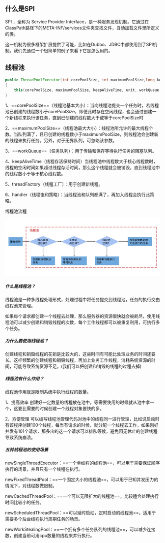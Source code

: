 ## 什么是SPI

SPI ，全称为 Service Provider Interface，是一种服务发现机制。它通过在ClassPath路径下的META-INF/services文件夹查找文件，自动加载文件里所定义的类。

这一机制为很多框架扩展提供了可能，比如在Dubbo、JDBC中都使用到了SPI机制。我们先通过一个很简单的例子来看下它是怎么用的。





## 线程池

```java
public ThreadPoolExecutor(int corePoolSize, int maximumPoolSize,long keepAliveTime, TimeUnit unit, BlockingQueue<Runnable> workQueue) 
{
    this(corePoolSize, maximumPoolSize, keepAliveTime, unit, workQueue,Executors.defaultThreadFactory(), defaultHandler);
}
```

1、==corePoolSize==（线程池基本大小）：当向线程池提交一个任务时，若线程池已创建的线程数小于corePoolSize，即便此时存在空闲线程，也会通过创建一个新线程来执行该任务，直到已创建的线程数大于或等于corePoolSize时

2、==maximumPoolSize==（线程池最大大小）：线程池所允许的最大线程个数。当队列满了，且已创建的线程数小于maximumPoolSize，则线程池会创建新的线程来执行任务。另外，对于无界队列，可忽略该参数。

3、==workQueue==（任务队列）：用于传输和保存等待执行任务的阻塞队列。

4、keepAliveTime（线程存活保持时间）当线程池中线程数大于核心线程数时，线程的空闲时间如果超过线程存活时间，那么这个线程就会被销毁，直到线程池中的线程数小于等于核心线程数。

5、threadFactory（线程工厂）：用于创建新线程。

6、handler（线程饱和策略）：当线程池和队列都满了，再加入线程会执行此策略。



线程池流程

<img src="assets/webp-20210325031828161" alt="img" style="zoom:80%;" />

##### 什么是线程池？

线程池是一种多线程处理形式，处理过程中将任务提交到线程池，任务的执行交由线程池来管理。

如果每个请求都创建一个线程去处理，那么服务器的资源很快就会被耗尽，使用线程池可以减少创建和销毁线程的次数，每个工作线程都可以被重复利用，可执行多个任务。



##### 为什么要使用线程池？

创建线程和销毁线程的花销是比较大的，这些时间有可能比处理业务的时间还要长。这样频繁的创建线程和销毁线程，再加上业务工作线程，消耗系统资源的时间，可能导致系统资源不足。(我们可以把创建和销毁的线程的过程去掉)



##### 线程池有什么作用？

线程池作用就是限制系统中执行线程的数量。

1、提高效率 创建好一定数量的线程放在池中，等需要使用的时候就从池中拿一个，这要比需要的时候创建一个线程对象要快的多。

2、方便管理 可以编写线程池管理代码对池中的线程同一进行管理，比如说启动时有该程序创建100个线程，每当有请求的时候，就分配一个线程去工作，如果刚好并发有101个请求，那多出的这一个请求可以排队等候，避免因无休止的创建线程导致系统崩溃。



##### 五种线程池的使用场景

newSingleThreadExecutor：==一个单线程的线程池==，可以用于需要保证顺序执行的场景，并且只有一个线程在执行。

newFixedThreadPool：==一个固定大小的线程池==，可以用于已知并发压力的情况下，对线程数做限制。

newCachedThreadPool：==一个可以无限扩大的线程池==，比较适合处理执行时间比较小的任务。

newScheduledThreadPool：==可以延时启动，定时启动的线程池==，适用于需要多个后台线程执行周期任务的场景。

newWorkStealingPool：==一个拥有多个任务队列的线程池==，可以减少连接数，创建当前可用cpu数量的线程来并行执行。


 

